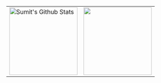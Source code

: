 <p align="center">
<table>
<tr>
  
  <td>
  <a href="https://github.com/HackWithSumit">
  <img align="center" src="https://github-readme-stats-samirpaul.vercel.app/api?username=HackWithSumit&show_icons=true&include_all_commits=true&theme=radical&hide_border=true" alt="Sumit's Github Stats" height="180rem" />
  </a>
  </td>
    
  <td> 
<a href="https://github.com/HackWithSumit"><img align="center" src="https://github-readme-stats-samirpaul.vercel.app/api/top-langs/?username=HackWithSumit&layout=compact&theme=radical&hide_border=true" height="180rem"/></a>
  </td>
    
</tr>
</table>
</p>

